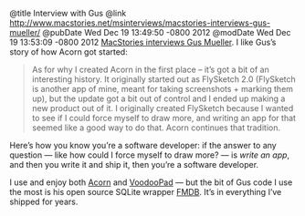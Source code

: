 @title Interview with Gus
@link http://www.macstories.net/msinterviews/macstories-interviews-gus-mueller/
@pubDate Wed Dec 19 13:49:50 -0800 2012
@modDate Wed Dec 19 13:53:09 -0800 2012
<a href="http://www.macstories.net/msinterviews/macstories-interviews-gus-mueller/">MacStories interviews Gus Mueller</a>. I like Gus’s story of how Acorn got started:

>As for why I created Acorn in the first place – it’s got a bit of an interesting history. It originally started out as FlySketch 2.0 (FlySketch is another app of mine, meant for taking screenshots + marking them up), but the update got a bit out of control and I ended up making a new product out of it. I originally created FlySketch because I wanted to see if I could force myself to draw more, and writing an app for that seemed like a good way to do that. Acorn continues that tradition.

Here’s how you know you’re a software developer: if the answer to any question — like how could I force myself to draw more? — is <em>write an app</em>, and then you write it and ship it, then you’re a software developer.

I use and enjoy both <a href="http://flyingmeat.com/acorn/">Acorn</a> and <a href="http://flyingmeat.com/voodoopad/">VoodooPad</a> — but the bit of Gus code I use the most is his open source SQLite wrapper <a href="https://github.com/ccgus/fmdb">FMDB</a>. It’s in everything I’ve shipped for years.
